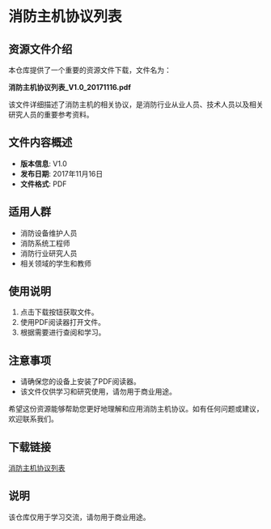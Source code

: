 # 消防主机协议列表

## 资源文件介绍

本仓库提供了一个重要的资源文件下载，文件名为：

**消防主机协议列表_V1.0_20171116.pdf**

该文件详细描述了消防主机的相关协议，是消防行业从业人员、技术人员以及相关研究人员的重要参考资料。

## 文件内容概述

- **版本信息**: V1.0
- **发布日期**: 2017年11月16日
- **文件格式**: PDF

## 适用人群

- 消防设备维护人员
- 消防系统工程师
- 消防行业研究人员
- 相关领域的学生和教师

## 使用说明

1. 点击下载按钮获取文件。
2. 使用PDF阅读器打开文件。
3. 根据需要进行查阅和学习。

## 注意事项

- 请确保您的设备上安装了PDF阅读器。
- 该文件仅供学习和研究使用，请勿用于商业用途。

希望这份资源能够帮助您更好地理解和应用消防主机协议。如有任何问题或建议，欢迎联系我们。

## 下载链接
[消防主机协议列表](https://pan.quark.cn/s/602e673996e0)

## 说明

该仓库仅用于学习交流，请勿用于商业用途。
